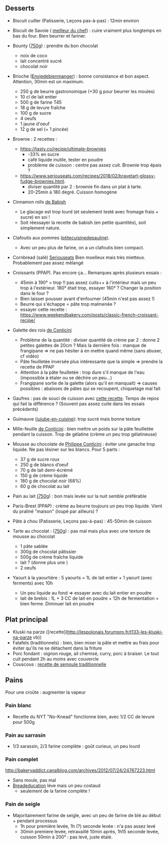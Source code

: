 ## Desserts 
- Biscuit cuiller (Patisserie, Leçons pas-à-pas) : 12min environ

- Biscuit de Savoie ( [meilleur du chef](https://www.meilleurduchef.com/cgi/mdc/l/fr/recette/biscuit-savoie.html)) : cuire vraiment plus longtemps en bas du four. Bien beurrer et fariner.
- Bounty ([750g](http://www.750g.com/bounty-maison-r97803.htm)) : prendre du bon
  chocolat
  + noix de coco
  + lait concentré sucré
  + chocolat noir

- Brioche ([Enviedebienmanger](http://www.enviedebienmanger.fr/fiche-recette/recette-brioche-pur-beurre)) : bonne consistance et bon aspect. Attention, 30min est un maximum.
  + 250 g de beurre gastronomique (+30 g pour beurrer les moules)
  + 10 cl de lait entier
  + 500 g de farine T45
  + 18 g de levure fraîche
  + 100 g de sucre
  + 4 oeufs
  + 1 jaune d'oeuf
  + 12 g de sel (+ 1 pincée)

- Brownie : 2 recettes : 
  + https://tasty.co/recipe/ultimate-brownies 
    - -33% en sucre
    - café liquide inutile, tester en poudre
    - problème de cuisson : centre pas assez cuit. Brownie trop épais ?
  + https://www.seriouseats.com/recipes/2018/02/bravetart-glossy-fudge-brownies.html.
    - diviser quantité par 2 : brownie fin dans un plat à tarte. 
    - 20-25min à 180 degré. Cuisson homogène

- Cinnamon rolls [de Babish](https://www.bingingwithbabish.com/recipes/cinnamonrolls?rq=cinnamon)
  + Le glacage est trop lourd (et seulement testé avec fromage frais + sucre) en soi ! 
  + Soit réessayer la recette de babish (en petite quantités), soit simplement nature.

- Clafoutis aux pommes ([ptitecuisinedepauline](http://www.ptitecuisinedepauline.com/article-clafoutis-aux-pommes-122364862.html)). 
  + Avec un peu plus de farine, on a un clafoutis bien compact.

- Cornbread (salé) [Seriouseats](https://www.seriouseats.com/recipes/2015/11/southern-unsweetened-cornbread-recipe.html)
  Bien moelleux mais très mietteux. Probablement pas assez mélangé

- Croissants (PPAP). Pas encore ça... Remarques après plusieurs essais :
  + 45min à 190° = trop !!  pas assez cuits++ à l'intérieur mais un peu trop à
    l'extérieur. 180° était trop, essayer 160° ? Changer la position dans le
    four ?
  + Bien laisser pousser avant d'enfourner (45min n'est pas assez !)
  + Beurre qui s'échappe = pâte trop malmenée ? 
  + essayer cette recette : https://www.weekendbakery.com/posts/classic-french-croissant-recipe/

- Galette des rois [de Conticini](https://www.youtube.com/watch?v=ETkk7QXbtlw) 
  + Problème de la quantité : diviser quantité de crème par 2 : donne
  2 petites galettes de 20cm ? Mais la dernière fois : manque de
  frangipane => ne pas hésiter à en mettre quand même (sans abuser,
  cf vidéo)
  + Pâte feuilletée inversée plus intéressante que la simple => prendre la recette de PPAP
  + Attention à la pâte feuilletée : trop dure s'il manque de l'eau (impossible à
  étaler ou se déchire un peu...)
  + Frangipane sortie de la galette (alors qu'il en manquait) =>
  causes possibles : abaisses de pâtes qui se recoupent, chiquetage
  mal fait

- Gaufres : pas de souci de cuisson avec [cette recette](https://www.hervecuisine.com/recette/gaufres-croustillantes-ultra-legeres/). Temps de repos qui fait la différence ? (Souvent pas assez cuite dans les essais précédents)

- Guimauve ([jujube-en-cuisine](http://www.jujube-en-cuisine.fr/marshmallow-ou-guimauve-maison/)): trop sucré mais bonne texture

- Mille-feuille [de Conticini](https://www.facebook.com/PhConticini/photos/a.108115932681384.17237.101025623390415/713491585477146/?type=3) : bien mettre un poids sur la pâte feuilletée pendant la cuisson. Trop de gélatine (crème un peu trop gélatineuse)

- Mousse au chocolate de [Philippe Conticini]() : éviter une ganache trop liquide. Ne pas lésiner sur les blancs. Pour 5 parts :
   + 37 g de sucre roux
   + 250 g de blancs d’oeuf
   + 70 g de lait demi-écrémé
   + 150 g de crème liquide
   + 180 g de chocolat noir (68%)
   + 60 g de chocolat au lait

- Pain au lait [(750g](https://www.youtube.com/watch?v=wAKaJRl3Ieg)) : bon mais levée sur la nuit semble préférable

- Paris-Brest (PPAP) : crème au beurre toujours un peu trop liquide. Vient du
  praliné "maison" (loupé par ailleurs) ?

- Pâte à chou (Patisserie, Leçons pas-à-pas) : 45-50min de cuisson

- Tarte au chocolat : ([750g](https://www.youtube.com/watch?v=ZISKki8AcE0)) : pas mal mais plus avec une texture de mousse au chocolat
  + 1 pâte sablée
  + 300g de chocolat pâtissier
  + 500g de crème fraîche liquide
  + lait ? (donne plus une )
  + 2 oeufs

- Yaourt à la yaourtière : 5 yaourts = 1L de lait entier + 1 yaourt (avec ferments) avec 10h
  + Un peu liquide au fond => essayer avec du lait entier en poudre
  + lait de brebis : 1L + 3 CC de lait en poudre + 12h de fermentation = bien ferme. Diminuer lait en poudre 
  
## Plat principal
- Kluski na parze ([recette](http://lespolonais.forumpro.fr/t133-les-kluski-na-parze  vb))
- Falafels (traditionnels) : bien, bien mixer la pâte et mettre au frais pour
    éviter qu'ils ne se détachent dans la friture
- Porc fondant : oignon rouge, ail chemisé, curry, porc à braiser. Le tout cuit
    pendant 2h au moins avec couvercle
- Couscous : [recette de semoule traditionnelle](http://www.ptitecuisinedepauline.com/article-clafoutis-aux-pommes-122364862.html)

## Pains 
Pour une croûte : augmenter la vapeur

### Pain blanc
- Recette du NYT "No-Knead" fonctionne bien, avec 1/2 CC de levure pour 500g

### Pain au sarrasin 
- 1/3 sarassin, 2/3 farine complète : goût curieux, un peu lourd

### Pain complet
http://bakeryaddict.canalblog.com/archives/2012/07/24/24767223.html
- Sans moule, pas mal
- [Breadeducation](http://www.abreaducation.com/wholewheat.php) lève mais un peu
    costaud 
    + seulement de la farine complète !

### Pain de seigle
- Majoritairement farine de seigle, avec un peu de farine de blé au début +
    pendant processus
    + 1h pour première levée, 1h (?) seconde levée : n'a pas assez levé
    + 30min premiere levée, retravaillé 10min après, 1h15 seconde levée, cuisson
        50min à 200° : pas levé, juste étalé.
